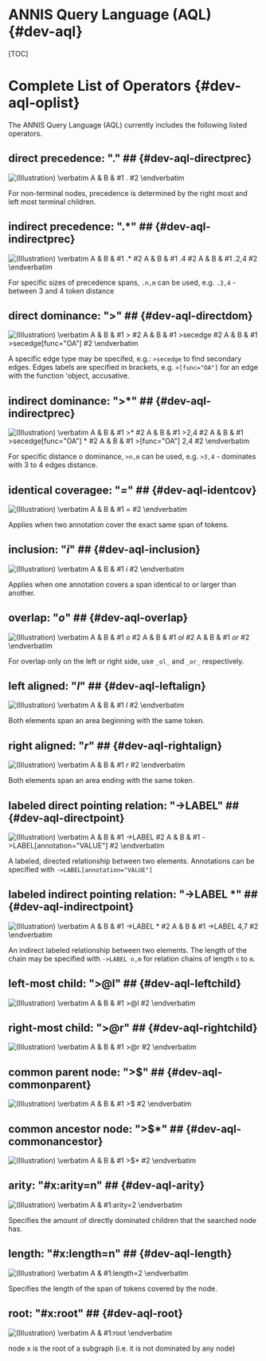 ANNIS Query Language (AQL) {#dev-aql}
====================

[TOC]

Complete List of Operators {#dev-aql-oplist}
=========================

The ANNIS Query Language (AQL) currently includes the following listed operators.

## direct precedence: "." ## {#dev-aql-directprec}

![(Illustration)](A-pred-B.svg)
\verbatim
A & B & #1 . #2
\endverbatim

For non-terminal nodes, precedence is determined by the right most  and left most terminal children.

## indirect precedence: ".*" ## {#dev-aql-indirectprec}

![(Illustration)](A-pred-ind-B.svg)
\verbatim
A & B & #1 .* #2
A & B & #1 .4 #2
A & B & #1 .2,4 #2
\endverbatim

For specific sizes of precedence spans, `.n,m` can be used, e.g. `.3,4` - between 3 and 4 token distance

## direct dominance: ">" ## {#dev-aql-directdom}

![(Illustration)](A-dom-B.svg)
\verbatim
A & B & #1 > #2
A & B & #1 >secedge #2
A & B & #1 >secedge[func="OA"] #2
\endverbatim

A specific edge type may be specifed, e.g.: `>secedge` to find secondary edges.
Edges labels are specified in brackets, e.g. `>[func="OA"]` for an edge with the
function 'object, accusative.

## indirect dominance: ">*" ## {#dev-aql-indirectprec}

![(Illustration)](A-dom-ind-B.svg)
\verbatim
A & B & #1 >* #2
A & B & #1 >2,4 #2
A & B & #1 >secedge[func="OA"] * #2
A & B & #1 >[func="OA"] 2,4 #2
\endverbatim

For specific distance o dominance, `>n,m` can be used, e.g. `>3,4` - dominates with 3 to 4 edges
distance.

## identical coveragee: "_=_" ## {#dev-aql-identcov}

![(Illustration)](A-cov-ident-B.svg)
\verbatim
A & B & #1 _=_ #2
\endverbatim

Applies when two annotation cover the exact same span of tokens.

## inclusion: "_i_" ## {#dev-aql-inclusion}

![(Illustration)](A-cov-incl-B.svg)
\verbatim
A & B & #1 _i_ #2
\endverbatim

Applies when one annotation covers a span identical to or larger than another.

## overlap: "_o_" ## {#dev-aql-overlap}

![(Illustration)](A-cov-over-B.svg)
\verbatim
A & B & #1 _o_ #2
A & B & #1 _ol_ #2
A & B & #1 _or_ #2
\endverbatim

For overlap only on the left or right side, use `_ol_` and `_or_` respectively.

## left aligned: "_l_" ## {#dev-aql-leftalign}

![(Illustration)](A-cov-left-B.svg)
\verbatim
A & B & #1 _l_ #2
\endverbatim

Both elements span an area beginning with the same token.

## right aligned: "_r_" ## {#dev-aql-rightalign}

![(Illustration)](A-cov-right-B.svg)
\verbatim
A & B & #1 _r_ #2
\endverbatim

Both elements span an area ending with the same token.

## labeled direct pointing relation: "->LABEL" ## {#dev-aql-directpoint}

![(Illustration)](A-point-direct-B.svg)
\verbatim
A & B & #1 ->LABEL #2
A & B & #1 ->LABEL[annotation="VALUE"] #2
\endverbatim

A labeled, directed relationship between two
elements. Annotations can be specified with `->LABEL[annotation="VALUE"]`

## labeled indirect pointing relation: "->LABEL *" ## {#dev-aql-indirectpoint}

![(Illustration)](A-point-ind-B.svg)
\verbatim
A & B & #1 ->LABEL * #2
A & B & #1 ->LABEL 4,7 #2
\endverbatim

An indirect labeled relationship between two elements. The length
of the chain may be specified with `->LABEL n,m` for relation chains of
length `n` to `m`.

## left-most child: ">@l" ## {#dev-aql-leftchild}

![(Illustration)](A-left-B.svg)
\verbatim
A & B & #1 >@l #2
\endverbatim

## right-most child: ">@r" ## {#dev-aql-rightchild}

![(Illustration)](A-right-B.svg)
\verbatim
A & B & #1 >@r #2
\endverbatim

## common parent node: ">$" ## {#dev-aql-commonparent}

![(Illustration)](A-parent-B.svg)
\verbatim
A & B & #1 >$ #2
\endverbatim

## common ancestor node: ">$*" ## {#dev-aql-commonancestor}

![(Illustration)](A-ancestor-B.svg)
\verbatim
A & B & #1 >$* #2
\endverbatim

## arity: "#x:arity=n" ## {#dev-aql-arity}

![(Illustration)](A-arity.svg)
\verbatim
A & #1:arity=2
\endverbatim

Specifies the amount of directly dominated children that the
searched node has.

## length: "#x:length=n" ## {#dev-aql-length}

![(Illustration)](A-length.svg)
\verbatim
A & #1:length=2
\endverbatim

Specifies the length of the span of tokens covered by the node.

## root: "#x:root" ## {#dev-aql-root}

![(Illustration)](A-root.svg)
\verbatim
A & #1:root
\endverbatim

node x is the root of a subgraph (i.e. it is not dominated by any node)
